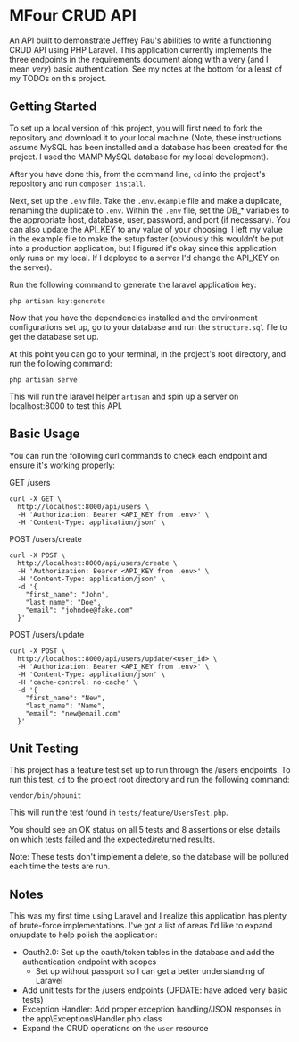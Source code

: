 # MFour CRUD API

An API built to demonstrate Jeffrey Pau's abilities to write a functioning CRUD API using PHP Laravel. This application currently implements the three endpoints in the requirements document along with a very (and I mean _very_) basic authentication. See my notes at the bottom for a least of my TODOs on this project.
## Getting Started

To set up a local version of this project, you will first need to fork the repository and download it to your local machine (Note, these instructions assume MySQL has been installed and a database has been created for the project. I used the MAMP MySQL database for my local development).

After you have done this, from the command line, `cd` into the project's repository and run `composer install`.

Next, set up the `.env` file. Take the `.env.example` file and make a duplicate, renaming the duplicate to `.env`. Within the `.env` file, set the DB_* variables to the appropriate host, database, user, password, and port (if necessary).
You can also update the API_KEY to any value of your choosing. I left my value in the example file to make the setup faster (obviously this wouldn't be put into a production application, but I figured it's okay since this application only runs on my local. If I deployed to a server I'd change the API_KEY on the server).

Run the following command to generate the laravel application key:

```
php artisan key:generate
```

Now that you have the dependencies installed and the environment configurations set up, go to your database and run the  `structure.sql` file to get the database set up.

At this point you can go to your terminal, in the project's root directory, and run the following command:

```
php artisan serve
```

This will run the laravel helper `artisan` and spin up a server on localhost:8000 to test this API.

## Basic Usage

You can run the following curl commands to check each endpoint and ensure it's working properly:

GET /users
```
curl -X GET \
  http://localhost:8000/api/users \
  -H 'Authorization: Bearer <API_KEY from .env>' \
  -H 'Content-Type: application/json' \
```

POST /users/create
```
curl -X POST \
  http://localhost:8000/api/users/create \
  -H 'Authorization: Bearer <API_KEY from .env>' \
  -H 'Content-Type: application/json' \
  -d '{
    "first_name": "John",
    "last_name": "Doe",
    "email": "johndoe@fake.com"
  }'
```

POST /users/update
```
curl -X POST \
  http://localhost:8000/api/users/update/<user_id> \
  -H 'Authorization: Bearer <API_KEY from .env>' \
  -H 'Content-Type: application/json' \
  -H 'cache-control: no-cache' \
  -d '{
    "first_name": "New",
    "last_name": "Name",
    "email": "new@email.com"
  }'
```

## Unit Testing

This project has a feature test set up to run through the /users endpoints. To run this test, `cd` to the project root directory and run the following command:

```
vendor/bin/phpunit
```

This will run the test found in `tests/feature/UsersTest.php`.

You should see an OK status on all 5 tests and 8 assertions or else details on which tests failed and the expected/returned results.

Note: These tests don't implement a delete, so the database will be polluted each time the tests are run.

## Notes

This was my first time using Laravel and I realize this application has plenty of brute-force implementations. I've got a list of areas I'd like to expand on/update to help polish the application:

- Oauth2.0: Set up the oauth/token tables in the database and add the authentication endpoint with scopes
  - Set up without passport so I can get a better understanding of Laravel
- Add unit tests for the /users endpoints (UPDATE: have added very basic tests)
- Exception Handler: Add proper exception handling/JSON responses in the app\Exceptions\Handler.php class
- Expand the CRUD operations on the `user` resource
